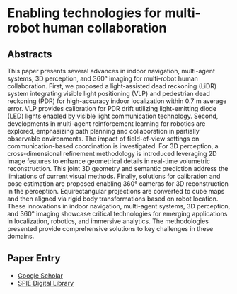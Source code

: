 # Enabling technologies for multi-robot human collaboration
## Abstracts
This paper presents several advances in indoor navigation, multi-agent systems, 3D perception, and 360° imaging for
multi-robot human collaboration. First, we proposed a light-assisted dead reckoning (LiDR) system integrating visible
light positioning (VLP) and pedestrian dead reckoning (PDR) for high-accuracy indoor localization within 0.7 m average
error. VLP provides calibration for PDR drift utilizing light-emitting diode (LED) lights enabled by visible light
communication technology. Second, developments in multi-agent reinforcement learning for robotics are explored,
emphasizing path planning and collaboration in partially observable environments. The impact of field-of-view settings
on communication-based coordination is investigated. For 3D perception, a cross-dimensional refinement methodology is
introduced leveraging 2D image features to enhance geometrical details in real-time volumetric reconstruction. This joint
3D geometry and semantic prediction address the limitations of current visual methods. Finally, solutions for calibration and
pose estimation are proposed enabling 360° cameras for 3D reconstruction in the perception. Equirectangular projections
are converted to cube maps and then aligned via rigid body transformations based on robot location. These
innovations in indoor navigation, multi-agent systems, 3D perception, and 360° imaging showcase critical technologies
for emerging applications in localization, robotics, and immersive analytics. The methodologies presented provide
comprehensive solutions to key challenges in these domains.
## Paper Entry
* [Google Scholar](https://scholar.google.com.hk/citations?view_op=view_citation&hl=en&user=gcFvb3avXYEC&sortby=pubdate&citation_for_view=gcFvb3avXYEC:ce2CqMG-AY4C)
* [SPIE Digital Library](http://dx.doi.org/10.1117/12.3017942)
